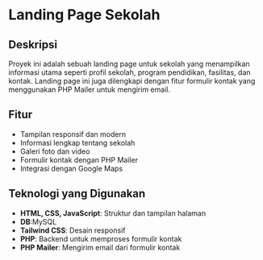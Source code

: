 # Landing Page Sekolah

## Deskripsi
Proyek ini adalah sebuah landing page untuk sekolah yang menampilkan informasi utama seperti profil sekolah, program pendidikan, fasilitas, dan kontak. Landing page ini juga dilengkapi dengan fitur formulir kontak yang menggunakan PHP Mailer untuk mengirim email.

## Fitur
- Tampilan responsif dan modern
- Informasi lengkap tentang sekolah
- Galeri foto dan video
- Formulir kontak dengan PHP Mailer
- Integrasi dengan Google Maps

## Teknologi yang Digunakan
- **HTML, CSS, JavaScript**: Struktur dan tampilan halaman
- **DB**:MySQL
- **Tailwind CSS**: Desain responsif
- **PHP**: Backend untuk memproses formulir kontak
- **PHP Mailer**: Mengirim email dari formulir kontak

